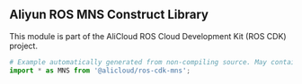 ## Aliyun ROS MNS Construct Library

This module is part of the AliCloud ROS Cloud Development Kit (ROS CDK) project.

```python
# Example automatically generated from non-compiling source. May contain errors.
import * as MNS from '@alicloud/ros-cdk-mns';
```
